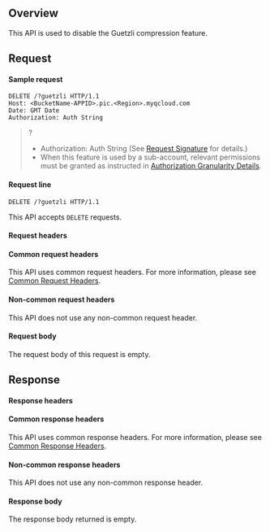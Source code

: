 ## Overview
This API is used to disable the Guetzli compression feature.

## Request
#### Sample request

```
DELETE /?guetzli HTTP/1.1
Host: <BucketName-APPID>.pic.<Region>.myqcloud.com 
Date: GMT Date
Authorization: Auth String
```

>? 
> - Authorization: Auth String (See [Request Signature](https://intl.cloud.tencent.com/document/product/436/7778) for details.)
> - When this feature is used by a sub-account, relevant permissions must be granted as instructed in [Authorization Granularity Details](https://intl.cloud.tencent.com/document/product/1045/49896).
> 

#### Request line

```
DELETE /?guetzli HTTP/1.1
```
This API accepts `DELETE` requests.

#### Request headers
#### Common request headers
This API uses common request headers. For more information, please see [Common Request Headers](https://intl.cloud.tencent.com/document/product/436/7728).
#### Non-common request headers
This API does not use any non-common request header.

#### Request body
The request body of this request is empty.

## Response
#### Response headers
#### Common response headers
This API uses common response headers. For more information, please see [Common Response Headers](https://intl.cloud.tencent.com/document/product/436/7729).
#### Non-common response headers
This API does not use any non-common response header.
#### Response body
The response body returned is empty.
  
